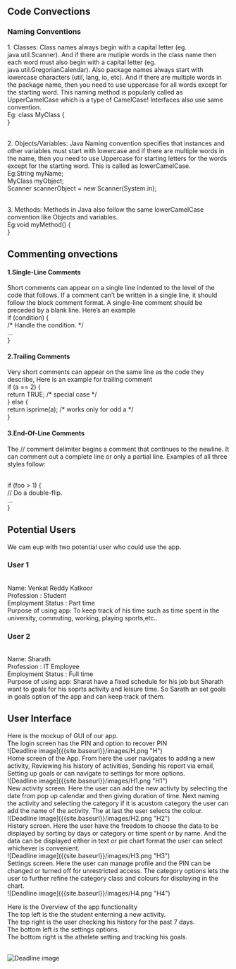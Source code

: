 <h2>Code Convections</h2>

<h3>Naming Conventions</h3>
 1. Classes:
Class names always begin with a capital letter (eg. java.util.Scanner). And if there are mutiple words in the class name then each word must also begin with a capital letter (eg. java.util.GregorianCalendar). Also package names always start with lowercase characters (util, lang, io, etc). And if there are multiple words in the package name, then you need to use uppercase for all words except for the starting word. This naming method is popularly called as UpperCamelCase which is a type of CamelCase! Interfaces also use same convention.
<br>Eg: class MyClass {
   <br>   }
   
 <br>2. Objects/Variables:
Java Naming convention specifies that instances and other variables must start with lowercase and if there are multiple words in the name, then you need to use Uppercase for starting letters for the words except for the starting word. This is called as lowerCamelCase.
<br>Eg:String myName;
  <br>    MyClass myObject;
  <br>    Scanner scannerObject = new Scanner(System.in);
 
 <br>3. Methods:
Methods in Java also follow the same lowerCamelCase convention like Objects and variables.
<br>Eg:void myMethod() {
 <br>     }
   
   
<h2>Commenting onvections</h2>
 
 <h4>1.Single-Line Comments</h4>
Short comments can appear on a single line indented to the level of the code that follows. If a
comment can’t be written in a single line, it should follow the block comment format. A single-line comment should be preceded by a blank line. Here’s an example
<br>if (condition) {
<br> /* Handle the condition. */
<br>...
<br>}

<h4>2.Trailing Comments</h4>
Very short comments can appear on the same line as the code they describe, Here is an example for trailing comment
<br>if (a == 2) {
<br> return TRUE; /* special case */
<br>} else {
<br> return isprime(a); /* works only for odd a */
<br>}

<h4>3.End-Of-Line Comments</h4>
The // comment delimiter begins a comment that continues to the newline. It can comment
out a complete line or only a partial line. Examples of all three styles follow:

<br>if (foo > 1) {
 <br>// Do a double-flip.
 <br>...
<br>}

<h2>Potential Users</h2>
We cam eup with two potential user who could use the app.
<h3>User 1</h3>

<br>Name: Venkat Reddy Katkoor
<br>Profession : Student
<br>Employment Status : Part time
<br>Purpose of using app: To keep track of his time such as time spent in the university, commuting, working, playing sports,etc..

<h3>User 2</h3>
<br>Name: Sharath
<br>Profession : IT Employee
<br>Employment Status : Full time
<br>Purpose of using app: Sharat have a fixed schedule for his job but Sharath want to   goals for his soprts activity and leisure time. So Sarath an set goals in goals option of the app and can keep track of them.
<h2>User Interface</h2>
Here is the mockup of GUI of our app.
<br>The login screen has the PIN and option to recover PIN
<br>![Deadline image]({{site.baseurl}}/images/H.png "H")
<br>Home screen of the App. From here the user navigates to adding a new activity, Reviewing his history of activities, Sending his report via email, Setting up goals or can navigate to settings for more options.
<br>![Deadline image]({{site.baseurl}}/images/H1.png "H1")
<br>New activity screen. Here the user can add the new activty by selecting the date from pop up calendar and then giving duration of time. Next naming the activity and selecting the category if it is acustom category the user can add the name of the activity. The at last the user selects the colour.
<br>![Deadline image]({{site.baseurl}}/images/H2.png "H2")
<br>History screen. Here the user have the freedom to choose the data to be displayed by sorting by days or category or time spent or by name. And the data can be displayed either in text or pie chart format the user can select whichever is convenient.
<br>![Deadline image]({{site.baseurl}}/images/H3.png "H3")
<br>Settings screen. Here the user can manage profile and the PIN can be changed or turned off for unrestricted access. The category options lets the user to further refine the category class and colours for displaying in the chart.
<br>![Deadline image]({{site.baseurl}}/images/H4.png "H4")


Here is the Overview of the app functionality
<br>The top left is the the student enterning  a new activity.
<br>The top right is the user checking his history for the past 7 days.
<br>The bottom left is the settings options.
<br>The bottom right is the athelete setting and tracking his goals.

<br>![Deadline image]({{site.baseurl}}/images/GUI.png "GUI")

  


